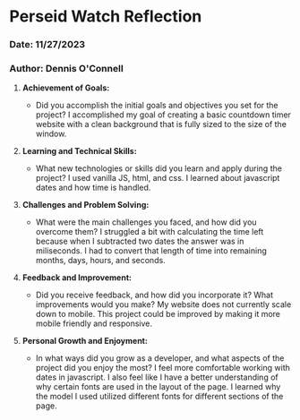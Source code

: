 # Perseid Watch Reflection

### Date: 11/27/2023

### Author: Dennis O'Connell

1. **Achievement of Goals:**

   - Did you accomplish the initial goals and objectives you set for the project?
     I accomplished my goal of creating a basic countdown timer website with a clean background that is fully sized to the size of the window.

2. **Learning and Technical Skills:**

   - What new technologies or skills did you learn and apply during the project?
     I used vanilla JS, html, and css. I learned about javascript dates and how time is handled.

3. **Challenges and Problem Solving:**

   - What were the main challenges you faced, and how did you overcome them?
     I struggled a bit with calculating the time left because when I subtracted two dates the answer was in miliseconds. I had to convert that length of time into remaining months, days, hours, and seconds.

4. **Feedback and Improvement:**

   - Did you receive feedback, and how did you incorporate it? What improvements would you make?
     My website does not currently scale down to mobile. This project could be improved by making it more mobile friendly and responsive.

5. **Personal Growth and Enjoyment:**
   - In what ways did you grow as a developer, and what aspects of the project did you enjoy the most?
     I feel more comfortable working with dates in javascript. I also feel like I have a better understanding of why certain fonts are used in the layout of the page. I learned why the model I used utilized different fonts for different sections of the page.
